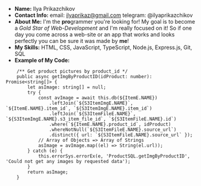 * **Name:** 
Ilya Prikazchikov
* **Contact Info:**
email: ilyaprikaz@gmail.com
telegram: @ilyaprikazchikov
* **About Me:** 
I'm the **pro**grammer you're looking for! 
My goal is to become a *Gold Star of Web-Development* and I'm really focused on it!
So if one day you come across a web-site or an app that works and looks perfectly you can be sure it was made by **me**!
* **My Skills:**
HTML, CSS, JavaScript, TypeScript, Node.js, Express.js, Git, SQL
* **Example of My Code:**
```
	/** Get product pictures by product_id */
	public async getImgByProductID(idProduct: number): Promise<string[]> {
		let asImage: string[] = null;
		try {
			const avImage = await this.db(${ItemE.NAME})
				.leftJoin(`${S3ItemImgE.NAME}`, `${ItemE.NAME}.item_id`, `${S3ItemImgE.NAME}.item_id`)
				.leftJoin(`${S3ItemFileE.NAME}`, `${S3ItemImgE.NAME}.s3_item_file_id`, `${S3ItemFileE.NAME}.id`)
				.where(`${ItemE.NAME}.product_id`, idProduct)
				.whereNotNull(`${S3ItemFileE.NAME}.source_url`)
				.distinct({ url: `${S3ItemFileE.NAME}.source_url` });
			// Array of Objects => Array of Strings
			asImage = avImage.map((el) => String(el.url));
		} catch (e) {
			this.errorSys.errorEx(e, 'ProductSQL.getImgByProductID', 'Could not get any images by requested data');
		}
		return asImage;
	}
```